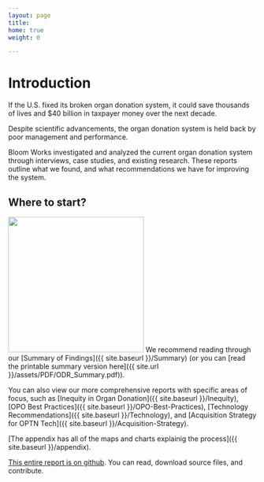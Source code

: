 ```yaml
---
layout: page
title: 
home: true
weight: 0

---
```


# Introduction

If the U.S. fixed its broken organ donation system, it could save thousands of lives and $40 billion in taxpayer money over the next decade.

Despite scientific advancements, the organ donation system is held back by poor management and performance.

Bloom Works investigated and analyzed the current organ donation system through interviews, case studies, and existing research. These reports outline what we found, and what recommendations we have for improving the system.

## Where to start? 

<img src="{{ site.url }}/assets/images/odr-sum-cov.jpg" width="275" >
<!-- ![Summary of Findings front cover](assets/images/odr-sum-cov.jpg)
 -->
We recommend reading through our [Summary of Findings]({{ site.baseurl }}/Summary) (or you can [read the printable summary version here]({{ site.url }}/assets/PDF/ODR_Summary.pdf)).

You can also view our more comprehensive reports with specific areas of focus, such as [Inequity in Organ Donation]({{ site.baseurl }}/Inequity), [OPO Best Practices]({{ site.baseurl }}/OPO-Best-Practices), [Technology Recommendations]({{ site.baseurl }}/Technology), and [Acquisition Strategy for OPTN Tech]({{ site.baseurl }}/Acquisition-Strategy). 

[The appendix has all of the maps and charts explainig the process]({{ site.baseurl }}/appendix). 

[This entire report is on github](https://github.com/Bloom-Works/organ-donation-reform). You can read, download source files, and contribute.
